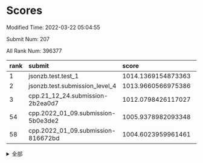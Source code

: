 # Scores

Modified Time: 2022-03-22 05:04:55

Submit Num: 207

All Rank Num: 396377

| rank |               submit               |       score        |       sigma        | pk_num |
| :--- | :--------------------------------- | :----------------- | :----------------- | :----- |
| 1    | jsonzb.test.test_1                 | 1014.1369154873363 | 0.8486994786304132 | 7658   |
| 2    | jsonzb.test.submission_level_4     | 1013.9660566975386 | 0.8450381799185626 | 7658   |
| 3    | cpp.21_12_24.submission-2b2ea0d7   | 1012.0798426117027 | 0.8032995327191528 | 7656   |
| 54   | cpp.2022_01_09.submission-5b0e3de2 | 1005.9378982093348 | 0.7344577999849884 | 7660   |
| 58   | cpp.2022_01_09.submission-816672bd | 1004.6023959961461 | 0.7100104022711984 | 7662   |


<details>
<summary>全部</summary>

| rank |                 submit                 |       score        |       sigma        | pk_num |
| :--- | :------------------------------------- | :----------------- | :----------------- | :----- |
| 1    | jsonzb.test.test_1                     | 1014.1369154873363 | 0.8486994786304132 | 7658   |
| 2    | jsonzb.test.submission_level_4         | 1013.9660566975386 | 0.8450381799185626 | 7658   |
| 3    | cpp.21_12_24.submission-2b2ea0d7       | 1012.0798426117027 | 0.8032995327191528 | 7656   |
| 4    | gobigger.level_3.submission_level_3_10 | 1011.9342095368322 | 0.7847513605794513 | 7657   |
| 5    | gobigger.level_3.submission_level_3_27 | 1011.9034314151814 | 0.7665108947316984 | 7658   |
| 6    | gobigger.level_3.submission_level_3_24 | 1011.672140858858  | 0.7807885260809343 | 7663   |
| 7    | gobigger.level_3.submission_level_3_18 | 1011.531242801724  | 0.763063585718887  | 7657   |
| 8    | gobigger.level_3.submission_level_3_15 | 1011.4923819627403 | 0.768352491231406  | 7658   |
| 9    | gobigger.level_3.submission_level_3_12 | 1011.3796138882586 | 0.7599034397332634 | 7655   |
| 10   | gobigger.level_3.submission_level_3_37 | 1011.2891701757983 | 0.7703056675204845 | 7656   |
| 11   | gobigger.level_3.submission_level_3_44 | 1011.1854399548087 | 0.7562167099289278 | 7658   |
| 12   | gobigger.level_3.submission_level_3_1  | 1011.032895575072  | 0.7702637966983353 | 7660   |
| 13   | gobigger.level_3.submission_level_3_7  | 1011.0262928952949 | 0.7684333387475787 | 7660   |
| 14   | gobigger.level_3.submission_level_3_42 | 1010.8817596272492 | 0.778099030319259  | 7656   |
| 15   | gobigger.level_3.submission_level_3_36 | 1010.5232407846115 | 0.7499757394995538 | 7659   |
| 16   | gobigger.level_3.submission_level_3_35 | 1010.5133366062704 | 0.7515805188159467 | 7663   |
| 17   | gobigger.level_3.submission_level_3_8  | 1010.4705232218976 | 0.7687352182404162 | 7656   |
| 18   | gobigger.level_3.submission_level_3_48 | 1010.4204336917094 | 0.766678452494575  | 7661   |
| 19   | gobigger.level_3.submission_level_3_9  | 1010.4042179640085 | 0.7838946082631874 | 7659   |
| 20   | gobigger.level_3.submission_level_3_26 | 1010.4010502239432 | 0.7582154424661199 | 7659   |
| 21   | gobigger.level_3.submission_level_3_16 | 1010.3862431009976 | 0.7666934535467341 | 7663   |
| 22   | gobigger.level_3.submission_level_3_39 | 1010.3368840184686 | 0.7599761398119451 | 7663   |
| 23   | gobigger.level_3.submission_level_3_31 | 1010.167395898973  | 0.7534873141817995 | 7663   |
| 24   | gobigger.level_3.submission_level_3_43 | 1010.1588952816343 | 0.7846140726489267 | 7656   |
| 25   | gobigger.level_3.submission_level_3_0  | 1010.1348417307507 | 0.7345809740455226 | 7658   |
| 26   | gobigger.level_3.submission_level_3_21 | 1010.1188921243254 | 0.7538527125258675 | 7658   |
| 27   | gobigger.level_3.submission_level_3_40 | 1009.8957882487126 | 0.7586434389129263 | 7655   |
| 28   | gobigger.level_3.submission_level_3_30 | 1009.8709258996232 | 0.7577983199888891 | 7664   |
| 29   | gobigger.level_3.submission_level_3_14 | 1009.7931629432752 | 0.7403200043565681 | 7656   |
| 30   | gobigger.level_3.submission_level_3_23 | 1009.7916996190439 | 0.7613272474903277 | 7662   |
| 31   | gobigger.level_3.submission_level_3_34 | 1009.7471341425062 | 0.7691273352608774 | 7659   |
| 32   | gobigger.level_3.submission_level_3_19 | 1009.7233244588326 | 0.7692595740806801 | 7659   |
| 33   | gobigger.level_3.submission_level_3_4  | 1009.7208289068114 | 0.7602709158590064 | 7662   |
| 34   | gobigger.level_3.submission_level_3_13 | 1009.6931403629158 | 0.7625906000159256 | 7658   |
| 35   | gobigger.level_3.submission_level_3_32 | 1009.5793254225683 | 0.7460381910768468 | 7656   |
| 36   | gobigger.level_3.submission_level_3_2  | 1009.4951565158779 | 0.7609301816730831 | 7660   |
| 37   | gobigger.level_3.submission_level_3_11 | 1009.4941320050892 | 0.7651536386385693 | 7657   |
| 38   | gobigger.level_3.submission_level_3_3  | 1009.4723860464142 | 0.7499506600968824 | 7666   |
| 39   | gobigger.level_3.submission_level_3_49 | 1009.3989835910457 | 0.7423209988311756 | 7657   |
| 40   | gobigger.level_3.submission_level_3_28 | 1009.3797337616778 | 0.7550765002068667 | 7666   |
| 41   | gobigger.level_3.submission_level_3_33 | 1009.2673295247948 | 0.746039603124862  | 7661   |
| 42   | gobigger.level_3.submission_level_3_38 | 1009.2087984399286 | 0.7368469106441426 | 7658   |
| 43   | gobigger.level_3.submission_level_3_29 | 1009.2060999227987 | 0.7436488033395275 | 7660   |
| 44   | gobigger.level_3.submission_level_3_41 | 1009.189052074475  | 0.7598698983541445 | 7655   |
| 45   | gobigger.level_3.submission_level_3_47 | 1009.1867532408769 | 0.7416946986693922 | 7658   |
| 46   | gobigger.level_3.submission_level_3_22 | 1009.1603927129341 | 0.7536188826037976 | 7661   |
| 47   | gobigger.level_3.submission_level_3_5  | 1009.1391647530496 | 0.7598647690258997 | 7660   |
| 48   | gobigger.level_3.submission_level_3_45 | 1009.0661354031776 | 0.7701049618176597 | 7663   |
| 49   | gobigger.level_3.submission_level_3_6  | 1008.8111504692454 | 0.744045948181671  | 7664   |
| 50   | gobigger.level_3.submission_level_3_46 | 1008.4316230102113 | 0.7215664837003078 | 7661   |
| 51   | gobigger.level_3.submission_level_3_25 | 1008.0950951999281 | 0.7234959436261447 | 7656   |
| 52   | gobigger.level_3.submission_level_3_20 | 1007.8598373271125 | 0.7287069908823508 | 7657   |
| 53   | gobigger.level_3.submission_level_3_17 | 1007.7839531371768 | 0.7690937953736906 | 7657   |
| 54   | cpp.2022_01_09.submission-5b0e3de2     | 1005.9378982093348 | 0.7344577999849884 | 7660   |
| 55   | gobigger.level_1.submission_level_1_1  | 1004.9662960465188 | 0.7189626382015338 | 7659   |
| 56   | gobigger.level_1.submission_level_1_30 | 1004.6877555507008 | 0.7129810613192225 | 7656   |
| 57   | gobigger.level_1.submission_level_1_35 | 1004.6585418529419 | 0.7185535488535948 | 7659   |
| 58   | cpp.2022_01_09.submission-816672bd     | 1004.6023959961461 | 0.7100104022711984 | 7662   |
| 59   | gobigger.level_1.submission_level_1_8  | 1004.5763559498643 | 0.7123402451916763 | 7659   |
| 60   | gobigger.level_1.submission_level_1_24 | 1004.453067729368  | 0.7246264192938424 | 7660   |
| 61   | gobigger.level_1.submission_level_1_22 | 1004.330749474977  | 0.7219530294428085 | 7660   |
| 62   | gobigger.level_1.submission_level_1_44 | 1004.2624048408599 | 0.7170266949529343 | 7657   |
| 63   | gobigger.level_1.submission_level_1_32 | 1004.2255973269778 | 0.7165763366664218 | 7658   |
| 64   | gobigger.level_1.submission_level_1_37 | 1004.216140423957  | 0.7259878768192815 | 7661   |
| 65   | gobigger.level_1.submission_level_1_16 | 1004.0810067164331 | 0.7173117973378608 | 7666   |
| 66   | gobigger.level_1.submission_level_1_28 | 1003.9012640640306 | 0.7262509408466974 | 7659   |
| 67   | gobigger.level_1.submission_level_1_29 | 1003.8178288215304 | 0.7224806681525366 | 7663   |
| 68   | gobigger.level_1.submission_level_1_25 | 1003.8050222545654 | 0.7299481930744639 | 7655   |
| 69   | gobigger.level_1.submission_level_1_38 | 1003.7987932549327 | 0.7134744025166654 | 7665   |
| 70   | gobigger.level_1.submission_level_1_18 | 1003.7318192526836 | 0.7232133023611106 | 7656   |
| 71   | gobigger.level_1.submission_level_1_42 | 1003.6779330922859 | 0.7091640462642915 | 7656   |
| 72   | gobigger.level_1.submission_level_1_9  | 1003.5615445626064 | 0.7078365501859649 | 7658   |
| 73   | gobigger.level_1.submission_level_1_45 | 1003.5576855877665 | 0.7066253030164487 | 7662   |
| 74   | gobigger.level_1.submission_level_1_17 | 1003.5357453118764 | 0.7174700215191122 | 7663   |
| 75   | gobigger.level_1.submission_level_1_5  | 1003.4264489147201 | 0.7143948166396396 | 7664   |
| 76   | gobigger.level_1.submission_level_1_4  | 1003.3494609396458 | 0.7193506626850095 | 7661   |
| 77   | gobigger.level_1.submission_level_1_23 | 1003.264914994803  | 0.7243565020358144 | 7657   |
| 78   | gobigger.level_1.submission_level_1_15 | 1003.2321995387692 | 0.7211581403504201 | 7663   |
| 79   | gobigger.level_1.submission_level_1_41 | 1003.1677395594395 | 0.7192551681301456 | 7652   |
| 80   | gobigger.level_1.submission_level_1_48 | 1003.1533097545707 | 0.7175939599683175 | 7659   |
| 81   | gobigger.level_1.submission_level_1_11 | 1003.1366527238064 | 0.7218149652733601 | 7661   |
| 82   | gobigger.level_1.submission_level_1_43 | 1003.1257132828721 | 0.716569416434511  | 7659   |
| 83   | gobigger.level_1.submission_level_1_12 | 1003.1010580968369 | 0.7211619365798554 | 7661   |
| 84   | gobigger.level_1.submission_level_1_26 | 1003.0326686078797 | 0.7221153024681592 | 7658   |
| 85   | gobigger.level_1.submission_level_1_34 | 1003.0227922049181 | 0.7327684544881384 | 7660   |
| 86   | gobigger.level_1.submission_level_1_36 | 1002.9943918417844 | 0.7200746817333562 | 7659   |
| 87   | gobigger.level_1.submission_level_1_6  | 1002.9551463748933 | 0.7054851233792422 | 7664   |
| 88   | gobigger.level_1.submission_level_1_33 | 1002.8809085591399 | 0.7146871274674316 | 7664   |
| 89   | gobigger.level_1.submission_level_1_13 | 1002.8576243080563 | 0.7107587888103334 | 7661   |
| 90   | gobigger.level_1.submission_level_1_49 | 1002.8252980991223 | 0.7206233262153143 | 7658   |
| 91   | gobigger.level_1.submission_level_1_14 | 1002.8118153390863 | 0.7273457055474194 | 7666   |
| 92   | gobigger.level_1.submission_level_1_46 | 1002.8114939292824 | 0.7105922509959289 | 7661   |
| 93   | gobigger.level_1.submission_level_1_3  | 1002.7935308353512 | 0.7123183461381302 | 7662   |
| 94   | gobigger.level_1.submission_level_1_21 | 1002.7885761132526 | 0.7165707441181285 | 7658   |
| 95   | gobigger.level_1.submission_level_1_20 | 1002.6959321342761 | 0.714013345266604  | 7661   |
| 96   | gobigger.level_1.submission_level_1_0  | 1002.6933679838966 | 0.7148430224559041 | 7661   |
| 97   | gobigger.level_1.submission_level_1_19 | 1002.6147149764926 | 0.7097363374883446 | 7658   |
| 98   | gobigger.level_1.submission_level_1_27 | 1002.5126235120073 | 0.7174140063455872 | 7654   |
| 99   | gobigger.level_1.submission_level_1_7  | 1002.4877243131274 | 0.7123511074774446 | 7658   |
| 100  | gobigger.level_1.submission_level_1_31 | 1002.4829289150478 | 0.7100502752692148 | 7654   |
| 101  | gobigger.level_1.submission_level_1_10 | 1002.0981388841737 | 0.7227989266162879 | 7667   |
| 102  | gobigger.level_1.submission_level_1_47 | 1002.0717662507864 | 0.7188911334923438 | 7658   |
| 103  | gobigger.level_1.submission_level_1_2  | 1001.9694183057564 | 0.7154321496779942 | 7655   |
| 104  | gobigger.level_1.submission_level_1_40 | 1001.8257003122711 | 0.7080535542375509 | 7662   |
| 105  | gobigger.level_1.submission_level_1_39 | 1000.9900347858405 | 0.7125885123042007 | 7655   |
| 106  | gobigger.random.submission_random_28   | 997.4693329128612  | 0.7120736397372531 | 7662   |
| 107  | gobigger.random.submission_random_8    | 997.2745499503615  | 0.7026524137616751 | 7663   |
| 108  | gobigger.random.submission_random_47   | 997.2585158367141  | 0.6988675752357576 | 7661   |
| 109  | gobigger.random.submission_random_43   | 997.1886346117483  | 0.6992324123213439 | 7658   |
| 110  | gobigger.random.submission_random_40   | 996.8974395150738  | 0.7059857027978008 | 7658   |
| 111  | gobigger.random.submission_random_39   | 996.8865797492084  | 0.7114870590436261 | 7658   |
| 112  | gobigger.random.submission_random_23   | 996.6396410818601  | 0.6943309888141361 | 7657   |
| 113  | gobigger.random.submission_random_31   | 996.5878071953007  | 0.7128500840086432 | 7659   |
| 114  | gobigger.random.submission_random_10   | 996.5525706643044  | 0.7102645161522796 | 7661   |
| 115  | gobigger.random.submission_random_2    | 996.5147121194864  | 0.7079652551587651 | 7657   |
| 116  | gobigger.random.submission_random_4    | 996.3897143415495  | 0.7111178927714821 | 7656   |
| 117  | gobigger.random.submission_random_35   | 996.3637755871985  | 0.7065045561932424 | 7661   |
| 118  | gobigger.random.submission_random_6    | 996.2870908289116  | 0.7067402590216331 | 7664   |
| 119  | gobigger.random.submission_random_19   | 996.2697535580922  | 0.7092555651683189 | 7657   |
| 120  | gobigger.random.submission_random_46   | 996.2683514899718  | 0.7014912145400912 | 7660   |
| 121  | gobigger.random.submission_random_34   | 996.2422555595305  | 0.6875330799315175 | 7654   |
| 122  | gobigger.random.submission_random_24   | 996.1988614095892  | 0.7069485287384774 | 7660   |
| 123  | gobigger.random.submission_random_44   | 996.1812300088325  | 0.7100790896805983 | 7664   |
| 124  | gobigger.random.submission_random_38   | 996.1230916955321  | 0.7141308018274236 | 7660   |
| 125  | gobigger.random.submission_random_32   | 996.1090574326764  | 0.7021142062949038 | 7659   |
| 126  | gobigger.random.submission_random_5    | 996.0975859813575  | 0.716958362213112  | 7656   |
| 127  | gobigger.random.submission_random_26   | 996.082423947995   | 0.7035454375736666 | 7663   |
| 128  | gobigger.random.submission_random_41   | 996.0113973529906  | 0.7077446916430591 | 7657   |
| 129  | gobigger.random.submission_random_13   | 995.9836192687978  | 0.7005475286037234 | 7658   |
| 130  | gobigger.random.submission_random_45   | 995.9735025135429  | 0.712656988377117  | 7657   |
| 131  | gobigger.random.submission_random_25   | 995.8990530812173  | 0.7115413007671311 | 7656   |
| 132  | gobigger.random.submission_random_0    | 995.8770243568727  | 0.7010029410568456 | 7656   |
| 133  | gobigger.random.submission_random_29   | 995.7822069472364  | 0.7104655096677499 | 7656   |
| 134  | gobigger.random.submission_random_18   | 995.7781171524413  | 0.7118804003681465 | 7661   |
| 135  | gobigger.random.submission_random_36   | 995.7581812904624  | 0.6983343674230311 | 7663   |
| 136  | gobigger.random.submission_random_37   | 995.7483919584696  | 0.7141143057799628 | 7662   |
| 137  | gobigger.random.submission_random_15   | 995.6884977327732  | 0.712367446955542  | 7660   |
| 138  | gobigger.random.submission_random_30   | 995.6798886823424  | 0.7079444146526999 | 7653   |
| 139  | gobigger.random.submission_random_42   | 995.6461687077185  | 0.7018090538233843 | 7662   |
| 140  | gobigger.random.submission_random_49   | 995.6055769063399  | 0.7023893045764387 | 7658   |
| 141  | gobigger.random.submission_random_33   | 995.603343251035   | 0.7242808214433338 | 7662   |
| 142  | gobigger.random.submission_random_20   | 995.5999913937667  | 0.7153416710077649 | 7664   |
| 143  | gobigger.random.submission_random_11   | 995.5867820726944  | 0.7175264635537604 | 7664   |
| 144  | gobigger.random.submission_random_27   | 995.5715602190614  | 0.7092910319339422 | 7663   |
| 145  | gobigger.random.submission_random_7    | 995.5565801073484  | 0.7063683864488056 | 7654   |
| 146  | gobigger.random.submission_random_12   | 995.5411276905343  | 0.7157638359892076 | 7657   |
| 147  | gobigger.random.submission_random_3    | 995.5113037900005  | 0.7186158632071802 | 7662   |
| 148  | gobigger.random.submission_random_14   | 995.4752450868116  | 0.7180982730375297 | 7659   |
| 149  | gobigger.random.submission_random_22   | 995.4364369285404  | 0.7059928876003666 | 7659   |
| 150  | gobigger.random.submission_random_21   | 995.3524976184775  | 0.7257097523490521 | 7656   |
| 151  | gobigger.random.submission_random_48   | 995.3138994260522  | 0.7054164453060892 | 7661   |
| 152  | gobigger.random.submission_random_16   | 995.2073665649876  | 0.7071696961981749 | 7657   |
| 153  | gobigger.random.submission_random_9    | 995.1316135335342  | 0.7191237505367477 | 7661   |
| 154  | gobigger.random.submission_random_17   | 995.1245723131595  | 0.7048810944458375 | 7658   |
| 155  | gobigger.random.submission_random_1    | 995.080506191253   | 0.7215167633541633 | 7661   |
| 156  | gobigger.level_2.submission_level_2_7  | 994.6053092204388  | 0.7224671465032427 | 7661   |
| 157  | gobigger.level_2.submission_level_2_36 | 993.7389897913667  | 0.7316301105981126 | 7659   |
| 158  | gobigger.level_2.submission_level_2_5  | 993.6349527596841  | 0.7419762979180682 | 7656   |
| 159  | gobigger.level_2.submission_level_2_48 | 993.5656605069444  | 0.7229076631707948 | 7662   |
| 160  | gobigger.level_2.submission_level_2_30 | 993.553909117992   | 0.7429129689362027 | 7658   |
| 161  | gobigger.level_2.submission_level_2_43 | 993.1314799035314  | 0.7387038629235181 | 7667   |
| 162  | gobigger.level_2.submission_level_2_25 | 993.0546086374416  | 0.7544682770341189 | 7657   |
| 163  | gobigger.level_2.submission_level_2_11 | 992.9806912585796  | 0.7265298587526987 | 7659   |
| 164  | gobigger.level_2.submission_level_2_39 | 992.9679104345296  | 0.7420446881434236 | 7657   |
| 165  | gobigger.level_2.submission_level_2_8  | 992.9177513728149  | 0.7422710092775693 | 7665   |
| 166  | gobigger.level_2.submission_level_2_1  | 992.8877192415883  | 0.7326132173079601 | 7662   |
| 167  | gobigger.level_2.submission_level_2_47 | 992.8807441054581  | 0.7336286208233468 | 7662   |
| 168  | gobigger.level_2.submission_level_2_15 | 992.8449987425839  | 0.7569791417268363 | 7661   |
| 169  | gobigger.level_2.submission_level_2_34 | 992.8203073442223  | 0.737946647171136  | 7661   |
| 170  | gobigger.level_2.submission_level_2_10 | 992.8016837642962  | 0.7598234724417465 | 7656   |
| 171  | gobigger.level_2.submission_level_2_18 | 992.7341905082366  | 0.7279907728048897 | 7655   |
| 172  | gobigger.level_2.submission_level_2_40 | 992.6675240314954  | 0.7396226893921095 | 7660   |
| 173  | gobigger.level_2.submission_level_2_35 | 992.5830369290874  | 0.7290967797683238 | 7659   |
| 174  | gobigger.level_2.submission_level_2_13 | 992.4834903628715  | 0.7409130091809593 | 7664   |
| 175  | gobigger.level_2.submission_level_2_3  | 992.4675521317862  | 0.7404348249614496 | 7660   |
| 176  | gobigger.level_2.submission_level_2_37 | 992.2239391302408  | 0.7396635532874333 | 7661   |
| 177  | gobigger.level_2.submission_level_2_4  | 992.202558196814   | 0.7369887689164318 | 7660   |
| 178  | gobigger.level_2.submission_level_2_6  | 992.1432785868851  | 0.7472704939022089 | 7662   |
| 179  | gobigger.level_2.submission_level_2_2  | 992.1062080370016  | 0.7513031115256485 | 7660   |
| 180  | gobigger.level_2.submission_level_2_41 | 992.0042122191497  | 0.7457853157725227 | 7659   |
| 181  | gobigger.level_2.submission_level_2_44 | 991.9832746764878  | 0.7593962688464877 | 7661   |
| 182  | gobigger.level_2.submission_level_2_19 | 991.896430237628   | 0.7755441222849313 | 7661   |
| 183  | gobigger.level_2.submission_level_2_29 | 991.7786915257079  | 0.759174217214812  | 7660   |
| 184  | gobigger.level_2.submission_level_2_20 | 991.7432723930932  | 0.7468558198507537 | 7659   |
| 185  | gobigger.level_2.submission_level_2_33 | 991.7094292161321  | 0.7360178651583322 | 7655   |
| 186  | gobigger.level_2.submission_level_2_27 | 991.5843224847436  | 0.7413218052768779 | 7662   |
| 187  | gobigger.level_2.submission_level_2_42 | 991.5307017395508  | 0.7445747102005168 | 7664   |
| 188  | gobigger.level_2.submission_level_2_38 | 991.5033090418403  | 0.7502417314121316 | 7661   |
| 189  | gobigger.level_2.submission_level_2_23 | 991.4920019627613  | 0.7510615418182052 | 7655   |
| 190  | gobigger.level_2.submission_level_2_45 | 991.3762947508695  | 0.7518651614170508 | 7655   |
| 191  | gobigger.level_2.submission_level_2_22 | 991.3757620768881  | 0.7524021769526282 | 7656   |
| 192  | gobigger.level_2.submission_level_2_21 | 991.3752259427847  | 0.7303416570384853 | 7659   |
| 193  | gobigger.level_2.submission_level_2_12 | 991.351378639142   | 0.7485173399658667 | 7660   |
| 194  | gobigger.level_2.submission_level_2_26 | 991.2906185619227  | 0.7743572990826112 | 7661   |
| 195  | gobigger.level_2.submission_level_2_31 | 991.2837599005908  | 0.7338682655772402 | 7660   |
| 196  | gobigger.level_2.submission_level_2_0  | 991.1993795002408  | 0.7538337853031065 | 7658   |
| 197  | gobigger.level_2.submission_level_2_14 | 991.1894376348054  | 0.7543779698046754 | 7661   |
| 198  | gobigger.level_2.submission_level_2_46 | 991.0308091287741  | 0.7623622034642599 | 7654   |
| 199  | gobigger.level_2.submission_level_2_49 | 991.0272717417707  | 0.7571308525464615 | 7662   |
| 200  | gobigger.level_2.submission_level_2_32 | 991.0117541894438  | 0.7495536221108718 | 7661   |
| 201  | gobigger.level_2.submission_level_2_16 | 991.0015785427896  | 0.7742111849941983 | 7660   |
| 202  | gobigger.level_2.submission_level_2_9  | 990.9494694801634  | 0.7462312954327112 | 7661   |
| 203  | gobigger.level_2.submission_level_2_17 | 990.8608793816973  | 0.7699594799601531 | 7660   |
| 204  | gobigger.level_2.submission_level_2_28 | 990.7963046983714  | 0.746543541222507  | 7659   |
| 205  | gobigger.level_2.submission_level_2_24 | 990.038572724767   | 0.7491915390179072 | 7658   |
| 206  | gobigger.none.submission_none_0        | 977.0670802727159  | 1.4362309856646491 | 7656   |
| 207  | gobigger.none.submission_none_1        | 975.8449091351281  | 1.6042381521950455 | 7663   |

</details>